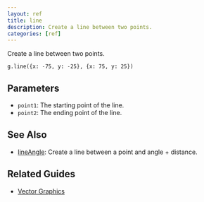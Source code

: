 ```yaml
---
layout: ref
title: line
description: Create a line between two points.
categories: [ref]
---
```

Create a line between two points.

    g.line({x: -75, y: -25}, {x: 75, y: 25})

## Parameters
- `point1`: The starting point of the line.
- `point2`: The ending point of the line.

## See Also
- [lineAngle](/ref/lineAngle.html): Create a line between a point and angle + distance.

## Related Guides
- [Vector Graphics](/guide/vector.html)

